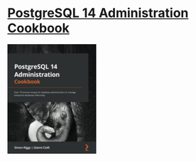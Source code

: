 # [PostgreSQL 14 Administration Cookbook](https://www.amazon.com/PostgreSQL-Administration-Cookbook-administrators-effectively/dp/1803248971/ref=sr_1_1?keywords=PostgreSQL+14+Administration+Cookbook&qid=1674730704&s=books&sr=1-1)
<img alt="9781803248974" src="covers/9781803248974.jpg" width="200"/>
